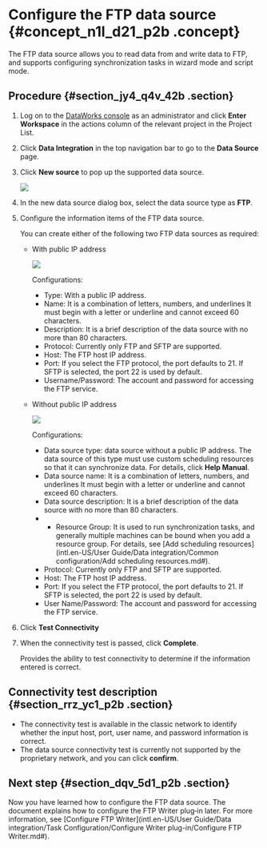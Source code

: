 # Configure the FTP data source {#concept_n1l_d21_p2b .concept}

The FTP data source allows you to read data from and write data to FTP, and supports configuring synchronization tasks in wizard mode and script mode.

## Procedure {#section_jy4_q4v_42b .section}

1.  Log on to the [DataWorks console](https://workbench.data.aliyun.com/console) as an administrator and click **Enter Workspace** in the actions column of the relevant project in the Project List.
2.  Click **Data Integration** in the top navigation bar to go to the **Data Source** page.
3.  Click **New source** to pop up the supported data source.

    ![](http://static-aliyun-doc.oss-cn-hangzhou.aliyuncs.com/assets/img/16201/15476032367534_en-US.png)

4.  In the new data source dialog box, select the data source type as **FTP**.
5.  Configure the information items of the FTP data source.

    You can create either of the following two FTP data sources as required:

    -   With public IP address

        ![](http://static-aliyun-doc.oss-cn-hangzhou.aliyuncs.com/assets/img/16201/15476032367535_en-US.png)

        Configurations:

        -   Type: With a public IP address.
        -   Name: It is a combination of letters, numbers, and underlines It must begin with a letter or underline and cannot exceed 60 characters.
        -   Description: It is a brief description of the data source with no more than 80 characters.
        -   Protocol: Currently only FTP and SFTP are supported.
        -   Host: The FTP host IP address.
        -   Port: If you select the FTP protocol, the port defaults to 21. If SFTP is selected, the port 22 is used by default.
        -   Username/Password: The account and password for accessing the FTP service.
    -   Without public IP address

        ![](http://static-aliyun-doc.oss-cn-hangzhou.aliyuncs.com/assets/img/16201/15476032367536_en-US.png)

        Configurations:

        -   Data source type: data source without a public IP address. The data source of this type must use custom scheduling resources so that it can synchronize data. For details, click **Help Manual**.
        -   Data source name: It is a combination of letters, numbers, and underlines It must begin with a letter or underline and cannot exceed 60 characters.
        -   Data source description: It is a brief description of the data source with no more than 80 characters.
        -   - Resource Group: It is used to run synchronization tasks, and generally multiple machines can be bound when you add a resource group. For details, see [Add scheduling resources](intl.en-US/User Guide/Data integration/Common configuration/Add scheduling resources.md#).
        -   Protocol: Currently only FTP and SFTP are supported.
        -   Host: The FTP host IP address.
        -   Port: If you select the FTP protocol, the port defaults to 21. If SFTP is selected, the port 22 is used by default.
        -   User Name/Password: The account and password for accessing the FTP service.
6.  Click **Test Connectivity**
7.  When the connectivity test is passed, click **Complete**.

    Provides the ability to test connectivity to determine if the information entered is correct.


## Connectivity test description {#section_rrz_yc1_p2b .section}

-   The connectivity test is available in the classic network to identify whether the input host, port, user name, and password information is correct.
-   The data source connectivity test is currently not supported by the proprietary network, and you can click **confirm**.

## Next step {#section_dqv_5d1_p2b .section}

Now you have learned how to configure the FTP data source. The document explains how to configure the FTP Writer plug‑in later. For more information, see [Configure FTP Writer](intl.en-US/User Guide/Data integration/Task Configuration/Configure Writer plug-in/Configure FTP Writer.md#).

